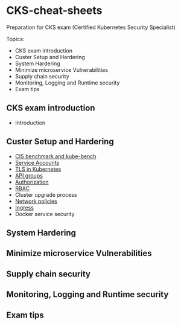 # CKS-cheat-sheets
Preparation for CKS exam (Certified Kubernetes Security Specialist)

Topics:

* CKS exam introduction
* Custer Setup and Hardering
* System Hardering
* Minimize microservice Vulnerabilities
* Supply chain security
* Monitoring, Logging and Runtime security
* Exam tips

## CKS exam introduction

 - Introduction

## Custer Setup and Hardering

 - [CIS benchmark and kube-bench](cluster_setup/kube-bench.md)
 - [Service Accounts](cluster_setup/sa.md)
 - [TLS in Kubernetes](cluster_setup/TLS.md)
 - [API groups](cluster_setup/apigroups.md)
 - [Authorization](cluster_setup/autorisation.md)
 - [RBAC](cluster_setup/rbac.md)
 - Cluster upgrade process
 - [Network policies](cluster_setup/NetworkPolicy.md)
 - [Ingress](cluster_setup/ingress.md.md)
 - Docker service security 

## System Hardering



## Minimize microservice Vulnerabilities

## Supply chain security

## Monitoring, Logging and Runtime security

## Exam tips



